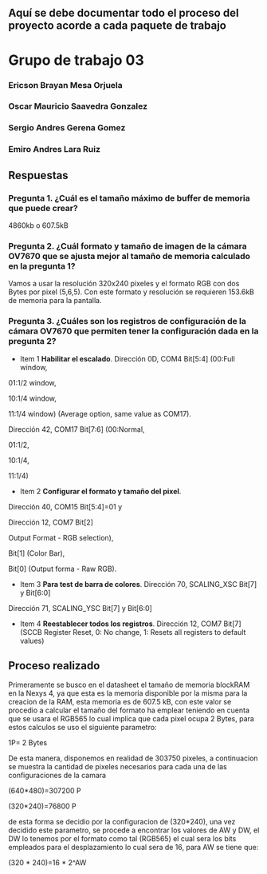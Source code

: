 ## Aquí se debe  documentar todo el proceso del proyecto acorde a cada paquete de trabajo

# Grupo de trabajo 03

### Ericson Brayan Mesa Orjuela

### Oscar Mauricio Saavedra Gonzalez

### Sergio Andres Gerena Gomez

### Emiro Andres Lara Ruiz

## Respuestas

### Pregunta 1. ¿Cuál es el tamaño máximo de buffer de memoria que puede crear?

4860kb o 607.5kB


### Pregunta 2. ¿Cuál formato y tamaño de imagen de la cámara OV7670 que se ajusta mejor al tamaño de memoria calculado en la pregunta 1?

Vamos a usar la resolución 320x240 pixeles y el formato RGB con dos Bytes por pixel (5,6,5).
Con este formato y resolución se requieren 153.6kB de memoria para la pantalla.

### Pregunta 3. ¿Cuáles son los registros de configuración de la cámara OV7670 que permiten tener la configuración dada en la pregunta 2?

* Item 1 **Habilitar el escalado**. Dirección 0D, COM4 Bit[5:4] (00:Full window,

 01:1/2 window,

 10:1/4 window,

 11:1/4 window) (Average option, same value as COM17).

Dirección 42, COM17 Bit[7:6] (00:Normal,

 01:1/2,

 10:1/4,

 11:1/4)


* Item 2 **Configurar el formato y tamaño del pixel**. 

Dirección 40, COM15 Bit[5:4]=01 y 

Dirección 12, COM7 Bit[2] 

Output Format - RGB selection), 

Bit[1] (Color Bar), 

Bit[0] (Output forma - Raw RGB).


* Item 3 **Para test de barra de colores**. Dirección 70, SCALING_XSC Bit[7] y Bit[6:0]

Dirección 71, SCALING_YSC Bit[7] y Bit[6:0]

* Item 4 **Reestablecer todos los registros**. Dirección 12, COM7 Bit[7] (SCCB Register Reset, 0: No change, 1: Resets all registers to default values)

## Proceso realizado

Primeramente se busco en el datasheet el tamaño de memoria blockRAM en la Nexys 4, ya que esta es la memoria disponible por la misma para la creacion de la RAM, esta memoria es de 607.5 kB, con este valor se procedio a calcular el tamaño del formato ha emplear teniendo en cuenta que se usara el RGB565 lo cual implica que cada pixel ocupa 2 Bytes, para estos calculos se uso  el siguiente parametro:

1P= 2 Bytes

De esta manera, disponemos en realidad de 303750 pixeles, a continuacion se muestra la cantidad de pixeles necesarios para cada una de las configuraciones de la camara

(640*480)=307200 P 

(320*240)=76800 P

de esta forma se decidio por la configuracion de (320*240), una vez decidido este parametro, se procede a encontrar los valores de AW y DW, el DW lo tenemos por el formato como tal (RGB565) el cual sera los bits empleados para el desplazamiento lo cual sera de 16, para AW se tiene que:

(320 * 240)=16 * 2^AW


